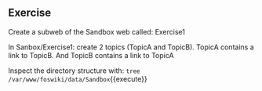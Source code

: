 ## Exercise
Create a subweb  of the Sandbox web called: Exercise1

In Sanbox/Exercise1: create 2 topics (TopicA and TopicB). TopicA contains a link to TopicB. And TopicB contains a link to TopicA

Inspect the directory structure with: `tree /var/www/foswiki/data/Sandbox`{{execute}}